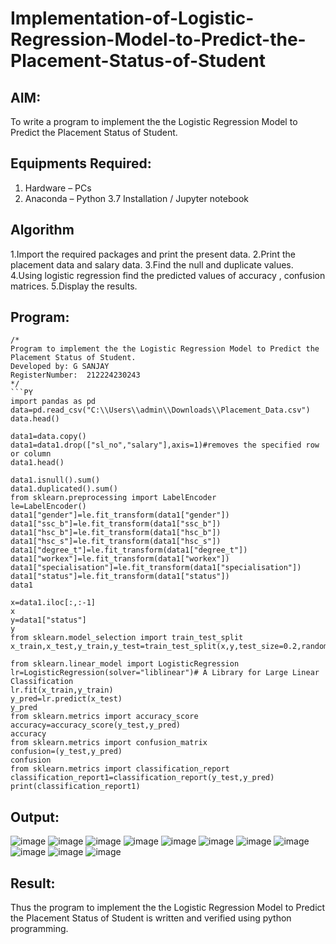# Implementation-of-Logistic-Regression-Model-to-Predict-the-Placement-Status-of-Student

## AIM:
To write a program to implement the the Logistic Regression Model to Predict the Placement Status of Student.

## Equipments Required:
1. Hardware – PCs
2. Anaconda – Python 3.7 Installation / Jupyter notebook

## Algorithm
1.Import the required packages and print the present data.
2.Print the placement data and salary data.
3.Find the null and duplicate values.
4.Using logistic regression find the predicted values of accuracy , confusion matrices.
5.Display the results.

## Program:
```
/*
Program to implement the the Logistic Regression Model to Predict the Placement Status of Student.
Developed by: G SANJAY
RegisterNumber:  212224230243
*/
```PY
import pandas as pd
data=pd.read_csv("C:\\Users\\admin\\Downloads\\Placement_Data.csv")
data.head()

data1=data.copy()
data1=data1.drop(["sl_no","salary"],axis=1)#removes the specified row or column
data1.head()

data1.isnull().sum()
data1.duplicated().sum()
from sklearn.preprocessing import LabelEncoder
le=LabelEncoder()
data1["gender"]=le.fit_transform(data1["gender"])
data1["ssc_b"]=le.fit_transform(data1["ssc_b"])
data1["hsc_b"]=le.fit_transform(data1["hsc_b"])
data1["hsc_s"]=le.fit_transform(data1["hsc_s"])
data1["degree_t"]=le.fit_transform(data1["degree_t"])
data1["workex"]=le.fit_transform(data1["workex"])
data1["specialisation"]=le.fit_transform(data1["specialisation"])
data1["status"]=le.fit_transform(data1["status"])
data1

x=data1.iloc[:,:-1]
x
y=data1["status"]
y
from sklearn.model_selection import train_test_split
x_train,x_test,y_train,y_test=train_test_split(x,y,test_size=0.2,random_state=0)

from sklearn.linear_model import LogisticRegression
lr=LogisticRegression(solver="liblinear")# A Library for Large Linear Classification
lr.fit(x_train,y_train)
y_pred=lr.predict(x_test)
y_pred
from sklearn.metrics import accuracy_score
accuracy=accuracy_score(y_test,y_pred)
accuracy
from sklearn.metrics import confusion_matrix
confusion=(y_test,y_pred)
confusion
from sklearn.metrics import classification_report
classification_report1=classification_report(y_test,y_pred)
print(classification_report1)
```

## Output:
![image](https://github.com/user-attachments/assets/da66d623-d233-4e2b-b4e0-eceb027d7620)
![image](https://github.com/user-attachments/assets/4a525564-c232-4c71-9b71-770412789501)
![image](https://github.com/user-attachments/assets/1e1bf37e-06cf-4f33-9c0c-ad68c6253c6a)
![image](https://github.com/user-attachments/assets/4623478a-c801-40e4-957e-6bb7d9165f21)
![image](https://github.com/user-attachments/assets/764a1c16-fd0c-4200-b6fb-42e25130d77e)
![image](https://github.com/user-attachments/assets/e29779fa-4ecb-425b-8593-5affac4c797b)
![image](https://github.com/user-attachments/assets/8464dddc-423e-47de-ae4e-20fd0fe48a34)
![image](https://github.com/user-attachments/assets/0c2c24d4-7062-4477-aa08-8f35233c6979)
![image](https://github.com/user-attachments/assets/14eef1d5-8a27-48b0-a95c-d65ed3e901de)
![image](https://github.com/user-attachments/assets/953b4207-53ae-4610-a880-75a446a49c13)
![image](https://github.com/user-attachments/assets/b47ac50c-49d4-485b-a68d-dc96a77c191b)


## Result:
Thus the program to implement the the Logistic Regression Model to Predict the Placement Status of Student is written and verified using python programming.
